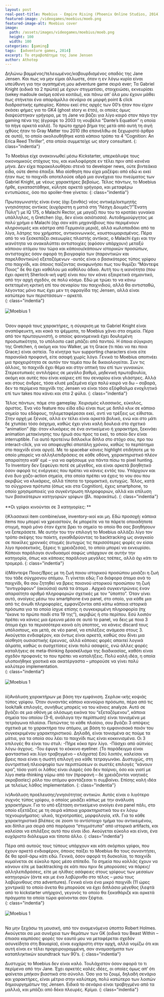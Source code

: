 ```yaml
---
layout: post
real-post-title: Moebius - Empire Rising (Phoenix Online Studios, 2014) 
featured-image: /videogames/moebius/moeb.png
featured-image-alt: Moebius cover
image:
  path: /assets/images/videogames/moebius/moeb.png
  height: 100
  width: 100
categories: [gaming]
tags:  [adventure games, 2014]
excerpt: Το στραβοπάτημα της Jane Jensen
author: Athotep
---
```


Δηλώνω βαμμένος/τελειωμένος/καβουρδισμένος οπαδός της Jane Jensen. Και πως να μην είμαι άλλωστε, όταν η εν λόγω κυρία είναι υπεύθυνη για την αγαπημένη μου adventure game σειρά ever; Τα Gabriel Knight (ειδικά τα 2 πρώτα) με έχουν στιγματίσει, στοιχειώσει, εκνευρίσει (sekey madoule ακόμη εσένα κοιτάω), και πάνω απ’ όλα μου έχουν μάθει πως στήνεται ένα απαράμιλλο σενάριο σε μορφή point & click διαδραστικής εμπειρίας. Κάπου εκεί στις αρχές των 00‘s ήταν που είχαν σκάσει φήμες για το GK4 (ghost story κι έτσι), οι οποίες όμως διαψεύστηκαν γρήγορα, με τη Jane να βάζει για λίγο καιρό στον πάγο την gaming πένα της (έγραψε το 2003 τη νουβέλα “Dante’s Equation” η οποία τα πήγε αρκετά καλά). Το πρώτο ηχηρό βήμα της μετά από αυτή τη σιγή ιχθύος ήταν το Gray Matter του 2010 (θα επανέλθω σε ξεχωριστό άρθρο σε αυτό), το οποίο ακολουθήθηκε κατά κάποιο τρόπο τα 4 “Cognition: An Erica Reed Thriller”, στα οποία συμμετείχε ως story consultant.
{: class="indentia"}

To Moebius είχε ανακοινωθεί μέσω Kickstarter, υπερκάλυψε τους οικονομικούς στόχους του, και κυκλοφόρησε εν τέλει πριν από κανένα μήνα. Δεν είχα παρακολουθήσει στενά τα developer news, ούτε βιντεάκια είδα, ούτε demo έπαιξα. Μια αίσθηση που είχα μαζέψει από εδώ κι εκεί ήταν πως το παιχνίδι αποτελούσε αδρά μια συνέχεια του πνεύματος των Gabriel Knight, με νέους χαρακτήρες βεβαίως. Τέλος πάντων, το Moebius ήρθε, εγκαταστάθηκε, κύλησε αρκετά γρήγορα, και μεταφέρω εντυπώσεις, όσο πιο spoiler-free γίνεται:
{: class="indentia"}

Πρωταγωνιστής είναι ένας (όχι ξανθός) νέος αντικέρ/εκτιμητής γνησιότητας αντίκας (ευχάριστη η ματιά στη “Λέσχη Δουμάς”/”Ένατη Πύλη”) με IQ 175, ο Malachi Rector, με μαγαζί που του το κρατάει γυναίκα υπάλληλος, η Gretchen (όχι, δεν είναι ασιάτισσα). Αυτοδημιούργητος με πολύ χρήμα ο Malachi (όχι σαν κάτι μηχανόβιους που περιμένουν κληρονομιές και κάστρα από Γερμανία μεριά), αλλά κωλοπαιδάκι από τα λίγα, λάτρης του χρήματος, αντικοινωνικός, κουστουμαρισμένος. Πέρα από το να ξεσκεπάζει σκευωρίες πλαστής αντίκας, ο Malachi έχει και την ικανότητα να ανακαλύπτει αντιστοιχίες (εφόσον υπάρχουν) μεταξύ κάποιου ατόμου του τώρα και κάποιου/κάποιων ιστορικών προσώπων, αντιστοιχίες όσον αφορά τη βιογραφία των (παροντικών και παρελθοντικών) εξεταζόμενων -αυτός είναι ο βασικότερος τύπος γρίφου στο παιχνίδι, και όποιος παίζοντας αναφωνήσει πως του θυμίζει “Μάντεψε Ποιος” δε θα έχει καθόλου μα καθόλου άδικο. Αυτή του η ικανότητα (που έχει αρκετή Sherlock-ική υφή) είναι που τον κάνει εξαιρετικά σημαντικό, από την αρχή σχεδόν, σε πολύ κόσμο. Εδώ με τρώει το να κάνω εκτεταμένη κριτική επί του σεναρίου του παιχνιδιού, αλλά θα αντισταθώ, λέγοντας μόνο πως έχει μεν τη σφραγίδα της Jensen, αλλά είναι κατώτερο των περιστάσεων – αρκετά.  
{: class="indentia"}  
<br>
![Moebius 1](/assets/images/videogames/moebius/moebius1.png)  
<br>

Όσον αφορά τους χαρακτήρες, η σύγκριση με τα Gabriel Knight είναι αναπόφευκτη, και κακά τα ψέμματα, το Moebius χάνει στα σημεία. Πέρα από τον πρωταγωνιστή, ο οποίος φαινομενικά έχει δουλεμένη προσωπικότητα, το υπόλοιπο cast μπάζει από παντού. Η όποια σύγκριση της Gretchen, ή ακόμη και του Walker, με τη Grace (τι πάει να πει ποια Grace;) είναι αστεία. Τα κίνητρα των supporting characters είναι είτε παρανοϊκά προφανή, είτε ασαφή χωρίς λόγο. Γενικά το Moebius αποπνέει μια προχειρότητα σε αυτόν τον τομέα που δε δικαιολογείται. Συν τις άλλοις, το παιχνίδι έχει θέμα και στην οπτική του επί των γυναικών. Στερεοτυπικές αντιλήψεις σε μεγάλο βαθμό, μηδενική πρωτοβουλία, ακόμη και αυτές που είναι καίριες επί του σεναρίου είναι γλάστρες. Αλλά και στους άνδρες, τόσα κλισέ μαζεμένα είχα πολύ καιρό να δω – σοβαρά, δεν το περίμενα παιχνίδι της Jensen να είναι τόσο εξόφθαλμα ενοχλητικό επί των takes που κάνει και στα 2 φύλα.
{: class="indentia"}

Τέλος πάντων, πάμε στο gameplay. Χειρισμός κλασσικός, εύκολος, άριστος. Ένα νέο feature που είδα εδώ είναι πως με διπλό κλικ σε κάποιο σημείο του εδάφους, τηλεμεταφέρεσαι εκεί, αντί να τρέξεις ως είθισται. Στην αρχή με ξένισε, αλλά εν τέλει είναι αρκετά βολικό, ενώ και στο μάτι δε χτυπάει τόσο άσχημα, καθώς έχει γίνει καλή δουλειά στο σχετικό “animation” (tip: όταν κλικάρεις σε ένα αντικείμενο ή χαρακτήρα, ξεκινάει animation μετακίνησης του ήρωά σου προς τα εκεί, το οποίο δεν είναι interruptible. Για αυτό προτείνω διπλοκλικ δίπλα στο στόχο σου, προ του interact-click, για να αποφευχθεί σπατάλη χρόνου, καθώς το περπάτημα στο παιχνίδι είναι αργό). Με το spacebar κάνεις highlight οτιδήποτε με το οποίο μπορείς να αλληλεπιδράσεις σε κάθε οθόνη, χαρακτηριστικό πλέον απαραίτητο καθ’ εμέ – για να αφήσουμε για πάντα πίσω το pixel hunting. Το Inventory δεν ξεφεύγει ποτέ σε μέγεθος, και είναι αρκετά βοηθητικό όσον αφορά τις ενέργειες που πρέπει να κάνεις εντός του. Υπάρχουν και ένα δυο χαζο-action σημεία, στα οποία πρέπει να έχεις το νου σου που ακριβώς να κλικάρεις, αλλά τίποτα το τρομακτικό, ευτυχώς. Τέλος, κατά τα σύγχρονα πρότυπα (όπως και στα Cognition), έχεις smartphone, το οποίο χρησιμοποιείς για συγκέντρωση πληροφοριών, αλλά και επίλυση των βασικότερων κατηγοριών γρίφων (βλ. παρακάτω).
{: class="indentia"}  
<br>
**Οι γρίφοι κινούνται σε 3 κατηγορίες: ** 
<br>

i)Κλασσικοί item combine/use, inventory-ικοί και μη. Εδώ προσοχή: κάποια items που μπορεί να χρειαστούν, δε μπορείτε να τα πάρετε οποιαδήποτε στιγμή, παρά μόνο όταν έχετε βρει το σημείο το οποίο θα σας βοηθήσουν να ξεπεράσετε. Με αυτήν του την επιλογή το Moebius αλλάζει λίγο τον τρόπο σκέψης του παίκτη, εγκαθιδρύοντας το backtracking ως αναγκαίο σε ποικίλες χρονικές στιγμές (ευτυχώς τις περισσότερες φορές αν είσαι λίγο προσεκτικός, ξέρεις τι χρειάζεσαι), το οποίο μπορεί να εκνευρίσει. Κάποιοι παράλογοι συνδυασμοί σαφώς υπάρχουν σε αυτήν την κατηγορία, όπως και κάποιες παράλογα μεγάλες τσέπες, αλλά όχι κάτι το τρομερό.
{: class="indentia"}

ii)Μάντεψε Ποιος/Βρες με τη ζωή ποιου ιστορικού προσώπου μοιάζει η ζωή του τάδε σύγχρονου ατόμου. Τι γίνεται εδώ; Για διάφορα άτομα ανά το παιχνίδι, θα σου ζητηθεί να βρεις ποιανού ιστορικού προσώπου τη ζωή “αντιγράφουν” (ακούσια) αυτά τα άτομα . Αρχικά συγκεντρώνεις έναν απαραίτητο αριθμό πληροφοριών σχετικές με τον “ύποπτο”. Όταν γίνει αυτό, ανοίγεις μέσω του smartphone ένα panel, στο οποίο, για κάθε μια από τις άνωθι πληροφορίες, εμφανίζονται από κάτω κάποια ιστορικά πρόσωπα για τα οποία ίσχυε επίσης η συγκεκριμένη πληροφορία (πχ “έκανε το πρώτο παιδί στα 19 της”), ακριβώς ή στο περίπου. Εσύ λοιπόν πρέπει να κάνεις μια έρευνα μέσα σε αυτό το panel, να δεις με ποια 3 άτομα έχει τα περισσότερα κοινά ο/η ύποπτος, να κάνεις discard τους υπόλοιπους, και μετά, σε νέο panel, να επιλέξεις ανάμεσα στους 3. Ακούγεται ενδιαφέρον, και όντως είναι αρκετά, καθώς σου δίνει μια αίσθηση ουσιαστικής έρευνας, αλλά κάποιες φορές απαιτεί λογικά άλματα, καθώς οι συσχετίσεις είναι πολύ ασαφείς, ενώ άλλες φορές καταλήγεις σε meta-thinking δρασκέλισμα της διαδικασίας, καθότι είναι σχεδόν προφανές το που πρέπει να καταλήξεις. Πολύ καλή ιδέα, η οποία υλοποιήθηκε χαοτικά και ακατέργαστα – μπορούσε να γίνει πολύ καλύτερο implementation.  
{: class="indentia"}  
<br>
![Moebius 1](/assets/images/videogames/moebius/guesswho.png)  
<br>

iii)Ανάλυση χαρακτήρων με βάση την εμφάνιση. Σερλοκ-ικής κοψιάς τύπος γρίφου. Όταν συναντάς κάποιο καινούριο πρόσωπο, πέρα από τις look/talk επιλογές, συνήθως μπορείς να του κάνεις analyze. Αυτό σε βγάζει σε μια οθόνη με ολόσωμη εικόνα του “εξεταζόμενου”, κάποια σημεία του οποίου (3-6, ανάλογα την περίπτωση) είναι τονισμένα με τετράγωνα πλαίσια. Πατώντας το κάθε πλαίσιο, σου βγάζει 3 απόψεις σχετικά με το χαρακτήρα του ατόμου, με βάση το εμφανισιακό ποιόν του συγκεκριμένου χαρακτηριστικού. Δηλαδή, είναι τονισμένα ας πούμε τα μάτια, για τα οποία σου λέει το παιχνίδι πως είναι κοκκινισμένα. Οι 3 επιλογές θα είναι του στυλ: -Πήρε κόκα πριν λίγο. -Πάσχει από αϋπνίες λόγω άγχους. -Του έφυγε το κόκκινο eyeliner. (Το παράδειγμα είναι φανταστικό και λίγο τραβηγμένο – ελάχιστα) Εσύ λοιπόν, καλείσαι να βρεις ποια είναι η σωστή επιλογή για κάθε τετραγωνάκι. Δυστυχώς, στη συντριπτική πλειοψηφία των περιπτώσεων οι σωστές επιλογές “κάνουν κρα”, τόσο γιατί οι λάθος είναι ιλαρές όσο δεν παίρνει, όσο και γιατί με λίγο meta-thinking γύρω από τον (προφανή – δε χρειάζονται νοητικές ακροβασίες) ρόλο του ατόμου φαντάζεσαι τι συμβαίνει. Επίσης καλή ιδέα με τελείως λάθος implementation.
{: class="indentia"}

iv)Ανάλυση προέλευσης/γνησιότητας αντικών. Αυτός είναι ο λιγότερο συχνός τύπος γρίφου, ο οποίος μοιάζει κάπως με την ανάλυση χαρακτήρων. Για το υπό εξέταση αντικείμενο ανοίγει ένα panel πάλι, στο οποίο εξετάζεις με τη σειρά κάποια χαρακτηριστικά του εν λόγω τεχνουργήματος: υλικό, τεχνοτροπίες, μορφολογία, κτλ. Για το κάθε χαρακτηριστικό βλέπεις σε zoom το αντίστοιχο τμήμα του αντικειμένου, και δίπλα μια σειρά από παρόμοια “στιγμιότυπα” από ιστορικά artifacts, και καλείσαι να επιλέξεις αυτό που είναι ίδιο. Ακούγεται εύκολο και είναι, ένα ευχάριστο διάλειμμα και τίποτα άλλο.
{: class="indentia"}

Πέρα από αυτούς τους τύπους υπάρχουν και κάτι σκόρπιοι γρίφοι, που έχουν αρκετό ενδιαφέρον, όποιος παίξει το Moebius θα τους συναντήσει, δε θα spoil-άρω κάτι εδώ. Γενικά, όσον αφορά τη δυσκολία, το παιχνίδι κυμαίνεται σε εύκολο προς μέσο επίπεδο. Τα σημεία που κολλάς έχουν να κάνουν είτε με backtracking σε κάτι που πριν δε μπορούσες να πάρεις/αλληλεπιδράσεις, είτε με ηλίθιες ασάφειες στους γρίφους των μεσαίων κατηγοριών (άντε και με ένα λαβύρινθο στο τέλος – μισώ τους λαβύρινθους στα adventures). Γενικά είναι ένα μικρό παιχνίδι (11 ώρες χοντρικά) το οποίο άνετα θα μπορούσε να έχει διπλάσιο μέγεθος (λεφτά από το kickstarter υπήρχαν), γεγονός το οποίο θα ξεκαθάριζε και αρκετά πράγματα τα οποία τώρα φαίνονται σαν ξέφτια.  
{: class="indentia"}  
<br>
![Moebius 1](/assets/images/videogames/moebius/teleport.png)  
<br>

Να μην ξεχάσω τη μουσική, από τον αναμενόμενα ύποπτο Robert Holmes. Ακούγεται σα μια συνέχεια των θεμάτων των GK (ειδικά του Beast Within – έπιασα καμπόσες φορές τον εαυτό μου να μεταφέρεται σχεδόν ασυνείδητα στη Βαυαρία), είναι ευχάριστη στην αρχή, αλλά νομίζω ότι και αυτή είναι εν τέλει προχειρογραμμένη, σαν αναμασήματα των καταπληκτικών soundtrack των 90‘s.
{: class="indentia"}

Δυστυχώς το Moebius δεν είναι καλό. Τουλάχιστον όσον αφορά το τι περίμενα από την Jane. Έχει αρκετές καλές ιδέες, οι οποίες όμως απ’ ότι φαίνεται μπήκαν βιαστικά στο σύνολο. Όσο για το ζουμί, δηλαδή σενάριο και χαρακτήρες, είναι μέτριο στην καλύτερη, πολύ κατώτερο των λοιπών δημιουργημάτων της Jensen. Ειδικά το σενάριο είναι τραβηγμένο από τα μαλλιά, και μπάζει από δέκα πλευρές. Κρίμα.
{: class="indentia"}
